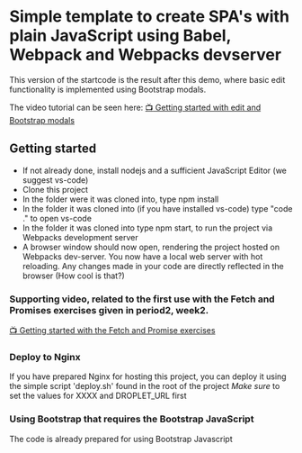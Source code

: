 # Simple template to create SPA's with plain JavaScript using Babel, Webpack and Webpacks devserver

This version of the startcode is the result after this demo, where basic edit functionality is implemented using Bootstrap modals.

The video tutorial can be seen here:
[:tv: Getting started with edit and Bootstrap modals](https://cphbusiness.cloud.panopto.eu/Panopto/Pages/Viewer.aspx?id=71410522-8d79-44af-87b0-adba0169ff74)

## Getting started

- If not already done, install nodejs and a sufficient JavaScript Editor (we suggest vs-code)
- Clone this project
- In the folder were it was cloned into, type npm install
- In the folder it was cloned into (if you have installed vs-code) type "code ." to open vs-code
- In the folder it was cloned into type npm start, to run the project via Webpacks development server
- A browser window should now open, rendering the project hosted on Webpacks dev-server. You now have a local web server with hot reloading. Any changes made in your code are directly reflected in the browser (How cool is that?)

### Supporting video, related to the first use with the Fetch and Promises exercises given in period2, week2.

[:tv: Getting started with the Fetch and Promise exercises](https://www.youtube.com/watch?v=Kc0a43cY-tk&feature=youtu.be)

### Deploy to Nginx

If you have prepared Nginx for hosting this project, you can deploy it using the simple script 'deploy.sh' found in the root of the project
_Make sure_ to set the values for XXXX and DROPLET_URL first

### Using Bootstrap that requires the Bootstrap JavaScript

The code is already prepared for using Bootstrap Javascript
